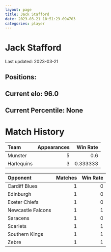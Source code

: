 ```yaml
---  
layout: page  
title: Jack Stafford  
date: 2023-03-21 18:51:23.094703  
categories: player  
---
```

# Jack Stafford


Last updated: 2023-03-21
## Positions: 

## Current elo: 96.0

## Current Percentile: None

# Match History


| Team       |   Appearances |   Win Rate |
|:-----------|--------------:|-----------:|
| Munster    |             5 |   0.6      |
| Harlequins |             3 |   0.333333 |

| Opponent          |   Matches |   Win Rate |
|:------------------|----------:|-----------:|
| Cardiff Blues     |         1 |          0 |
| Edinburgh         |         1 |          0 |
| Exeter Chiefs     |         1 |          0 |
| Newcastle Falcons |         1 |          1 |
| Saracens          |         1 |          0 |
| Scarlets          |         1 |          1 |
| Southern Kings    |         1 |          1 |
| Zebre             |         1 |          1 |